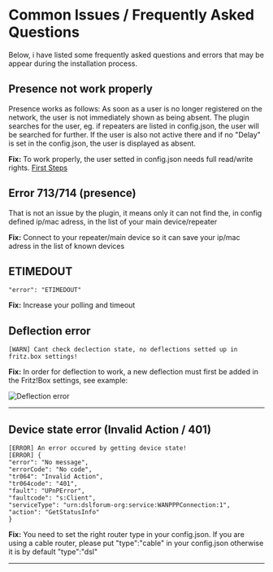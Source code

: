 # Common Issues / Frequently Asked Questions

Below, i have listed some frequently asked questions and errors that may be appear during the installation process.

## Presence not work properly

Presence works as follows: As soon as a user is no longer registered on the network, the user is not immediately shown as being absent. The plugin searches for the user, eg. if repeaters are listed in config.json, the user will be searched for further. If the user is also not active there and if no "Delay" is set in the config.json, the user is displayed as absent.

**Fix:** To work properly, the user setted in config.json needs full read/write rights. [First Steps](https://github.com/SeydX/homebridge-fritz-platform/blob/master/docs/Installation.md#installation---first-steps)

## Error 713/714 (presence)

That is not an issue by the plugin, it means only it can not find the, in config defined ip/mac adress, in the list of your main device/repeater

**Fix:** Connect to your repeater/main device so it can save your ip/mac adress in the list of known devices

## ETIMEDOUT

`"error": "ETIMEDOUT"`

**Fix:** Increase your polling and timeout

## Deflection error

`[WARN] Cant check declection state, no deflections setted up in fritz.box settings!`

**Fix:** In order for deflection to work, a new deflection must first be added in the Fritz!Box settings, see example:

<img src="https://github.com/SeydX/homebridge-fritz-platform/blob/master/docs/images/deflection.png" align="center" alt="Deflection error">

<hr>

## Device state error (Invalid Action / 401)

```
[ERROR] An error occured by getting device state!
[ERROR] {
"error": "No message",
"errorCode": "No code",
"tr064": "Invalid Action",
"tr064code": "401",
"fault": "UPnPError",
"faultcode": "s:Client",
"serviceType": "urn:dslforum-org:service:WANPPPConnection:1",
"action": "GetStatusInfo"
}
```

**Fix:** You need to set the right router type in your config.json. If you are using a cable router, please put "type":"cable" in your config.json otherwise it is by default "type":"dsl"

<hr>
